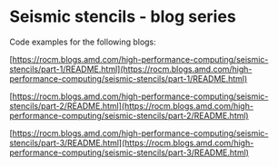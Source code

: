 # Seismic stencils - blog series

Code examples for the following blogs:

[https://rocm.blogs.amd.com/high-performance-computing/seismic-stencils/part-1/README.html](https://rocm.blogs.amd.com/high-performance-computing/seismic-stencils/part-1/README.html)
                                                                                                    
[https://rocm.blogs.amd.com/high-performance-computing/seismic-stencils/part-2/README.html](https://rocm.blogs.amd.com/high-performance-computing/seismic-stencils/part-2/README.html)

[https://rocm.blogs.amd.com/high-performance-computing/seismic-stencils/part-3/README.html](https://rocm.blogs.amd.com/high-performance-computing/seismic-stencils/part-3/README.html)
